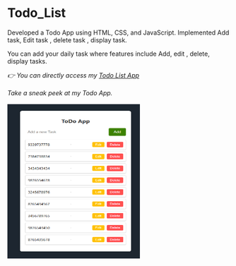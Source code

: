 # Todo_List
Developed a Todo App using HTML, CSS, and JavaScript. Implemented  Add task, Edit task , delete task , display task.
<p>You can add your daily task where features include Add, edit , delete, display tasks.</p>
<i>👉 You can directly access my <a href="https://ibrahimmallik786.github.io/Todo_List/">Todo List App </a></i> <br><br>
<i>Take a sneak peek at my Todo App.</i> <br><br>
<img src="https://github.com/IbrahimMallik786/Todo_List/blob/2b9dd2d0a602ff76f878efaf94428b9dccd803bb/ToDo_img.png" height="350" width="300"/>
